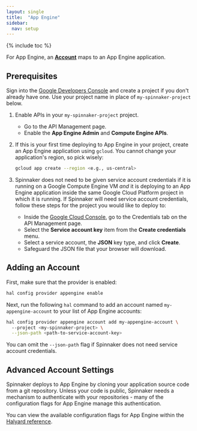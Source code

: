```yaml
---
layout: single
title:  "App Engine"
sidebar:
  nav: setup
---
```


{% include toc %}

For App Engine, an [__Account__](/setup/providers/overview#accounts) maps to an App Engine application.

## Prerequisites

Sign into the [Google Developers Console](https://console.developers.google.com) and create a project if you don't already have one.
Use your project name in place of `my-spinnaker-project` below.

1. Enable APIs in your <code>my-spinnaker-project</code> project.
    * Go to the API Management page.
    * Enable the **App Engine Admin** and **Compute Engine APIs**.

2. If this is your first time deploying to App Engine in your project, create an App Engine application using 
   `gcloud`. You cannot change your application's region, so pick wisely:

   ```bash
   gcloud app create --region <e.g., us-central>
   ```
3. Spinnaker does not need to be given service account credentials if it is running on a Google Compute Engine VM _and_
   it is deploying to an App Engine application inside the same Google Cloud Platform project in which it is running. If Spinnaker
   will need service account credentials, follow these steps for the project you would like to deploy to:
    * Inside the [Google Cloud Console](https://cloud.console.google.com), go to the Credentials tab
     on the API Management page.
    * Select the **Service account key** item from the **Create credentials** menu.
    * Select a service account, the **JSON** key type, and click **Create**.
    * Safeguard the JSON file that your browser will download.

## Adding an Account

First, make sure that the provider is enabled:

```bash
hal config provider appengine enable
```

Next, run the following `hal` command to add an account named `my-appengine-account` to your list of App Engine accounts:

```bash
hal config provider appengine account add my-appengine-account \ 
  --project <my-spinnaker-project> \
  --json-path <path-to-service-account-key>
```

You can omit the `--json-path` flag if Spinnaker does not need service account credentials.

## Advanced Account Settings

Spinnaker deploys to App Engine by cloning your application source code from a git repository. Unless your code 
is public, Spinnaker needs a mechanism to authenticate with your repositories - many of the configuration flags for 
App Engine manage this authentication. 

You can view the available configuration flags for App Engine within the 
[Halyard reference](https://github.com/spinnaker/halyard/blob/master/docs/commands.md#hal-config-provider-appengine-account-add).


